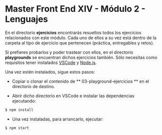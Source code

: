 # Master Front End XIV - Módulo 2 - Lenguajes

En el directorio **ejercicios** encontrarás resueltos todos los ejercicios relacionados con este módulo. Cada uno de ellos a su vez está dentro de la carpeta al tipo de ejercicio que pertenecen (práctica, entregables y retos).

Si prefieres probarlos y poder trastear con ellos, en el directorio **playgrounds** se encuentran dichos ejercicios también. Sólo necesitas como requisitos tener instalados [VSCode](https://code.visualstudio.com/) y [Node.js](https://nodejs.org/es/download/).

Una vez estén instalados, sigue estos pasos:

- Copiar o clonar el contenido de ** 03-playground-ejercicios ** en el directorio de destino.

- Abrir dicho directorio en VSCode e instalar las dependencias ejecutando:

```bash
$ npm install
```

- Una vez instaladas, para arrancarlo, ejecutar:

```bash
$ npm start
```

